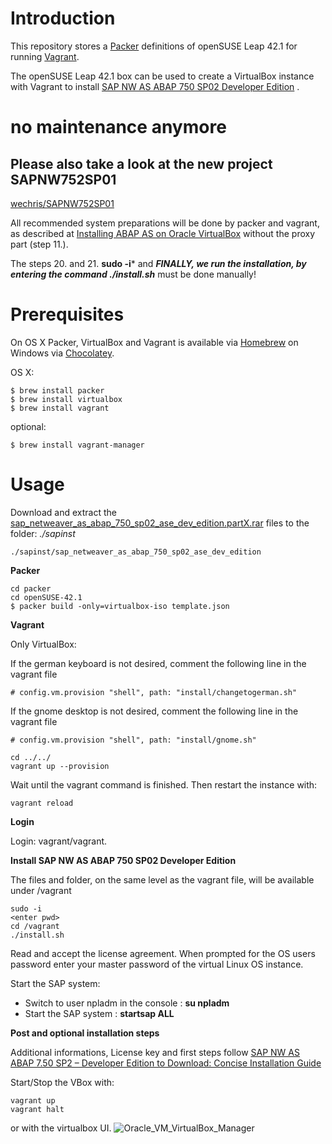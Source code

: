 Introduction
============
This repository stores a [Packer](https://www.packer.io) definitions of openSUSE Leap 42.1 for running [Vagrant](https://www.vagrantup.com).
 
The openSUSE Leap 42.1 box can be used to create a VirtualBox instance with Vagrant to install [SAP NW AS ABAP 750 SP02 Developer Edition](https://blogs.sap.com/2016/11/03/sap-nw-as-abap-750-sp02-developer-edition-to-download/?preview_id=391853) .
 
 # no maintenance anymore
 
 ## Please also take a look at the new project SAPNW752SP01
 [wechris/SAPNW752SP01](https://github.com/wechris/SAPNW752SP01)
 
 All recommended system preparations will be done by packer and vagrant, as described at [Installing ABAP AS on Oracle VirtualBox](https://blogs.sap.com/2016/11/03/linux-for-newbies-installing-opensuse-on-oracle-virtualbox/?preview_id=391946) without the proxy part (step 11.).

 The steps 20. and 21. **sudo -i*** and ***FINALLY, we run the installation, by entering the command ./install.sh*** must be done manually!
 
Prerequisites
=============
 
On OS X Packer, VirtualBox and Vagrant is available via [Homebrew](http://brew.sh/) on Windows via [Chocolatey](https://chocolatey.org).

OS X: 
```
$ brew install packer
$ brew install virtualbox
$ brew install vagrant
```
optional:
```
$ brew install vagrant-manager
```
 
Usage
=====
Download and extract the [sap_netweaver_as_abap_750_sp02_ase_dev_edition.partX.rar](https://tools.hana.ondemand.com/#abap) files to the folder: *./sapinst*

```
./sapinst/sap_netweaver_as_abap_750_sp02_ase_dev_edition
```

**Packer** 
```
cd packer
cd openSUSE-42.1
$ packer build -only=virtualbox-iso template.json
```
 
**Vagrant**

Only VirtualBox:

If the german keyboard is not desired, comment the following line in the vagrant file
````
# config.vm.provision "shell", path: "install/changetogerman.sh"
````
If the gnome desktop is not desired, comment the following line in the vagrant file
````
# config.vm.provision "shell", path: "install/gnome.sh"
````

```
cd ../../
vagrant up --provision
```

Wait until the vagrant command is finished. Then restart the instance with:
```
vagrant reload
```


**Login**

Login: vagrant/vagrant.

**Install SAP NW AS ABAP 750 SP02 Developer Edition**

The files and folder, on the same level as the vagrant file, will be available under /vagrant
````
sudo -i
<enter pwd>
cd /vagrant
./install.sh
````
Read and accept the license agreement.
When prompted for the OS users password enter your master password of the virtual Linux OS instance.

Start the SAP system:
- Switch to user npladm in the console : **su npladm**
- Start the SAP system : **startsap ALL**

**Post and optional installation steps**

Additional informations, License key and first steps follow [SAP NW AS ABAP 7.50 SP2 – Developer Edition to Download: Concise Installation Guide](https://blogs.sap.com/2016/11/03/sap-nw-as-abap-7.50-sp2-developer-edition-to-download-consise-installation-guide/)

Start/Stop the VBox with:
````
vagrant up
vagrant halt
````
or with the virtualbox UI.
![Oracle_VM_VirtualBox_Manager](./img/Oracle_VM_VirtualBox_Manager.jpg)
